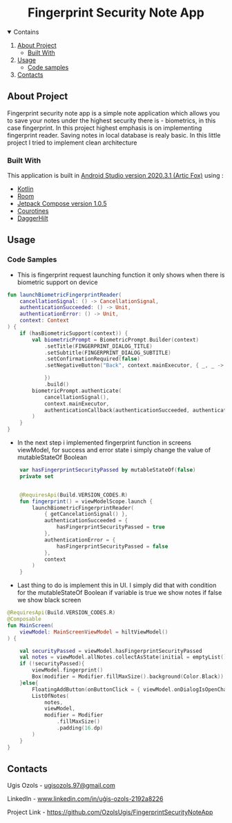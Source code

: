 <h1 align="center">Fingerprint Security Note App </h1>

<details open ="open">
  <summary>Contains</summary>
  <ol>
    <li>
      <a href='#about-the-project'>About Project</a>
        <ul>
          <li><a href="#built-with">Built With</a></li>
        </ul>
    </li>
 <li>
      <a href='#usage'>Usage</a>
        <ul>
          <li><a href="#code-samples">Code samples</a></li>
        </ul>
    </li> 
    <li>
      <a href='#contacts'>Contacts</a> 
    </li>
  </ol>
</details>


## About Project

Fingerprint security note app is a simple note application which allows you to save your notes under the highest security there is - biometrics, in this case fingerprint.
In this project highest emphasis is on implementing fingerprint reader. Saving notes in local database is realy basic. 
In this little project I tried to implement clean architecture 

### Built With

This application is built in  [Android Studio version 2020.3.1 (Artic Fox)](https://developer.android.com/studio?gclid=CjwKCAjwgb6IBhAREiwAgMYKRlU8WsxaTu6kg3JANeH6rEr8MrWyit5JaDfcTy0v1tTP0-DOmL1QnRoCxrcQAvD_BwE&gclsrc=aw.ds) 
using :

* [Kotlin](https://developer.android.com/kotlin)
* [Room](https://developer.android.com/jetpack/androidx/releases/room)
* [Jetpack Compose version 1.0.5](https://developer.android.com/jetpack/compose?gclid=EAIaIQobChMImIyxhI-i8gIVlgCiAx3kZgYlEAAYASAAEgL1J_D_BwE&gclsrc=aw.ds)
* [Courotines](https://developer.android.com/kotlin/coroutines?gclid=EAIaIQobChMIqZC4jo-i8gIVsAZ7Ch1rOASzEAAYASAAEgKAwvD_BwE&gclsrc=aw.ds)
* [DaggerHilt](https://developer.android.com/training/dependency-injection/hilt-android)


## Usage

### Code Samples

* This is fingerprint request launching function it only shows when there is biometric support on device

```kotlin
fun launchBiometricFingerprintReader(
    cancellationSignal: () -> CancellationSignal,
    authenticationSucceeded: () -> Unit,
    authenticationError: () -> Unit,
    context: Context
) {
    if (hasBiometricSupport(context)) {
        val biometricPrompt = BiometricPrompt.Builder(context)
            .setTitle(FINGERPRINT_DIALOG_TITLE)
            .setSubtitle(FINGERPRINT_DIALOG_SUBTITLE)
            .setConfirmationRequired(false)
            .setNegativeButton("Back", context.mainExecutor, { _, _ ->

            })
            .build()
        biometricPrompt.authenticate(
            cancellationSignal(),
            context.mainExecutor,
            authenticationCallback(authenticationSucceeded, authenticationError)
        )
    }
}

```

* In the next step i implemented fingerprint function in screens viewModel,
for success and error state i simply change the value of mutableStateOf Boolean

```kotlin 
    var hasFingerprintSecurityPassed by mutableStateOf(false)
    private set


    @RequiresApi(Build.VERSION_CODES.R)
    fun fingerprint() = viewModelScope.launch {
        launchBiometricFingerprintReader(
            { getCancelationSignal() },
            authenticationSucceeded = {
                hasFingerprintSecurityPassed = true
            },
            authenticationError = {
                hasFingerprintSecurityPassed = false
            },
            context
        )
    }

```

*  Last thing to do is implement this in UI. I simply did that with condition for the mutableStateOf Boolean 
if variable is true we show notes if false we show black screen 

```kotlin 
@RequiresApi(Build.VERSION_CODES.R)
@Composable
fun MainScreen(
    viewModel: MainScreenViewModel = hiltViewModel()
) {

    val securityPassed = viewModel.hasFingerprintSecurityPassed
    val notes = viewModel.allNotes.collectAsState(initial = emptyList()).value
    if (!securityPassed){
        viewModel.fingerprint()
        Box(modifier = Modifier.fillMaxSize().background(Color.Black))
    }else{
        FloatingAddButton(onButtonClick = { viewModel.onDialogIsOpenChange(true) }, viewModel)
        ListOfNotes(
            notes,
            viewModel,
            modifier = Modifier
                .fillMaxSize()
                .padding(16.dp)
        )
    }
}
```

 ## Contacts

   Ugis Ozols - ugisozols.97@gmail.com 
     
   LinkedIn - www.linkedin.com/in/uģis-ozols-2192a8226

   Project Link - https://github.com/OzolsUgis/FingerprintSecurityNoteApp 





